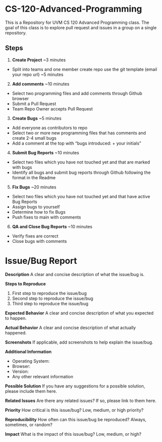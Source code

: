 # CS-120-Advanced-Programming

This is a Repository for UVM CS 120 Advanced Programming class. The goal of this class is to explore pull request and issues in a group on a single repository.  

## Steps 
1. **Create Project** ~3 minutes
  - Split into teams and one member create repo use the git template (email your repo url) ~5 minutes
2. **Add comments** ~10 minutes
  - Select two programming files and add comments through Github browser 
  - Submit a Pull Request
  - Team Repo Owner accepts Pull Request
3. **Create Bugs** ~5 minutes
  - Add everyone as contributors to repo
  - Select two or more new programming files that has comments and create 2-4 small bugs
  - Add a comment at the top with “bugs introduced: + your initials”
4. **Submit Bug Reports**   ~10 minutes
  - Select two files which you have not touched yet and that are marked with bugs
  - Identify all bugs and submit bug reports through Github following the format in the Readme
5. **Fix Bugs**   ~20 minutes
  - Select two files which you have not touched yet and that have active Bug Reports
  - Assign bugs to yourself
  - Determine how to fix Bugs
  - Push fixes to main with comments
6. **QA and Close Bug Reports**  ~10 minutes
  - Verify fixes are correct
  - Close bugs with comments

# Issue/Bug Report
**Description**
A clear and concise description of what the issue/bug is.

**Steps to Reproduce**
1. First step to reproduce the issue/bug
2. Second step to reproduce the issue/bug
3. Third step to reproduce the issue/bug

**Expected Behavior**
A clear and concise description of what you expected to happen.

**Actual Behavior**
A clear and concise description of what actually happened.

**Screenshots**
If applicable, add screenshots to help explain the issue/bug.

**Additional Information**
* Operating System:
* Browser:
* Version:
* Any other relevant information

**Possible Solution**
If you have any suggestions for a possible solution, please include them here.

**Related Issues**
Are there any related issues? If so, please link to them here.

**Priority**
How critical is this issue/bug? Low, medium, or high priority?

**Reproducibility**
How often can this issue/bug be reproduced? Always, sometimes, or random?

**Impact**
What is the impact of this issue/bug? Low, medium, or high?

